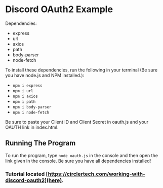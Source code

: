 # Discord OAuth2 Example

Dependencies:
  * express
  * url
  * axios
  * path
  * body-parser
  * node-fetch

To install these dependencies, run the following in your terminal (Be sure you have node.js and NPM installed.):
* `npm i express`
* `npm i url`
* `npm i axios`
* `npm i path`
* `npm i body-parser`
* `npm i node-fetch`

Be sure to paste your Client ID and Client Secret in oauth.js and your OAUTH link in index.html.

## Running The Program
To run the program, type `node oauth.js` in the console and then open the link given in the console. Be sure you have all dependencies installed!


### Tutorial located [https://circlertech.com/working-with-discord-oauth2](here).

